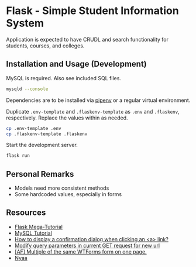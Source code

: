 # Flask - Simple Student Information System

Application is expected to have CRUDL and search functionality for students, courses, and colleges.

## Installation and Usage (Development)

MySQL is required. Also see included SQL files.
```sh
mysqld --console
```

Dependencies are to be installed via [pipenv](https://realpython.com/pipenv-guide/#pipenv-introduction) or a regular virtual environment.

Duplicate `.env-template` and `.flaskenv-template` as `.env` and `.flaskenv`, respectively. Replace the values within as needed.
```sh
cp .env-template .env
cp .flaskenv-template .flaskenv
```

Start the development server.
```sh
flask run
```

## Personal Remarks

- Models need more consistent methods
- Some hardcoded values, especially in forms

## Resources

- [Flask Mega-Tutorial](https://blog.miguelgrinberg.com/post/the-flask-mega-tutorial-part-i-hello-world)
- [MySQL Tutorial](https://www.mysqltutorial.org/)
- [How to display a confirmation dialog when clicking an \<a\> link?](https://stackoverflow.com/questions/10462839/how-to-display-a-confirmation-dialog-when-clicking-an-a-link)
- [Modify query parameters in current GET request for new url](https://stackoverflow.com/questions/31120921/modify-query-parameters-in-current-get-request-for-new-url)
- [[AF] Multiple of the same WTForms form on one page.](https://www.reddit.com/r/flask/comments/86yf1t/)
- [Nyaa](https://github.com/nyaadevs/nyaa)